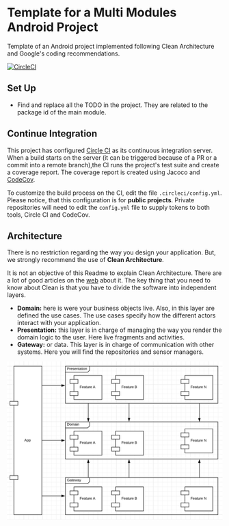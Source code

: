 # Template for a Multi Modules Android Project
Template of an Android project implemented following Clean Architecture and Google's coding recommendations.

[![CircleCI](https://circleci.com/gh/matiasdelbel/android-zygote-multi-modules.svg?style=svg)](https://circleci.com/gh/matiasdelbel/android-zygote-multi-modules)

## Set Up
- Find and replace all the TODO in the project. They are related to the package id of the main module.

## Continue Integration
This project has configured [Circle CI](https://circleci.com/) as its continuous integration server.
When a build starts on the server (it can be triggered because of a PR or a commit into a remote branch),the CI runs the project's test
suite and create a coverage report. The coverage report is created using Jacoco and [CodeCov](https://codecov.io/).

To customize the build process on the CI, edit the file `.circleci/config.yml`.
Please notice, that this configuration is for **public projects**.
Private repositories will need to edit the `config.yml` file to supply tokens to both tools, Circle CI and CodeCov.

## Architecture
There is no restriction regarding the way you design your application. But, we strongly recommend the use of **Clean Architecture**.

It is not an objective of this Readme to explain Clean Architecture.
There are a lot of good articles on the [web](https://blog.cleancoder.com/uncle-bob/2012/08/13/the-clean-architecture.html) about it.
The key thing that you need to know about Clean is that you have to divide the software into independent layers.

- **Domain:** here is were your business objects live. Also, in this layer are defined the use cases.
The use cases specify how the different actors interact with your application.
- **Presentation:** this layer is in charge of managing the way you render the domain logic to the user. Here live fragments and activities.
- **Gateway:** or data. This layer is in charge of communication with other systems. Here you will find the repositories and sensor managers.

![Clean Architecture](images/architecture.png)
